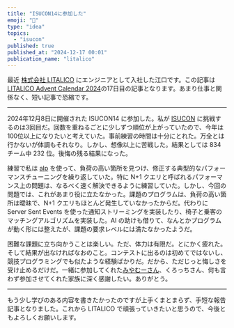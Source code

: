 ```yaml
---
title: "ISUCON14に参加した"
emoji: "📘"
type: "idea"
topics:
  - "isucon"
published: true
published_at: "2024-12-17 00:01"
publication_name: "litalico"
---
```


最近 [株式会社 LITALICO](https://litalico.co.jp/) にエンジニアとして入社した江口です。この記事は[LITALICO Advent Calendar 2024](https://qiita.com/advent-calendar/2024/litalico)の17日目の記事となります。あまり仕事と関係なく、短い記事で恐縮です。

---

2024年12月8日に開催された ISUCON14 に参加した。私が [ISUCON](https://isucon.net/) に挑戦するのは3回目だ。回数を重ねるごとに少しずつ順位が上がっていたので、今年は100位以上になりたいと考えていた。事前練習の時間は十分にとれた。万全とは行かないが体調もそれなり。しかし、想像以上に苦戦した。結果としては 834 チーム中 232 位。後悔の残る結果になった。

練習で私は [alp](https://github.com/tkuchiki/alp/tree/main) を使って、負荷の高い箇所を見つけ、修正する典型的なパフォーマンスチューニングを繰り返していた。特に N+1 クエリと呼ばれるパフォーマンス上の問題は、なるべく速く解決できるように練習していた。しかし、今回の問題では、これがあまり役に立たなかった。課題のプログラムは、負荷の高い箇所は曖昧で、N+1 クエリもほとんど発生していなかったからだ。代わりに Server Sent Events を使った通知ストリーミングを実装したり、椅子と乗客のマッチングアルゴリズムを実装した。AI の助けも借りて、なんとかプログラムが動く形には整えたが、課題の要求レベルには満たなかったようだ。

困難な課題に立ち向かうことは楽しい。ただ、体力は有限だ。とにかく疲れた。そして結果が出なければなおのこと。コンテストに出るのは初めてではないし、競技プログラミングでも似たような経験ばかりだ。だから、ただじっと悔しさを受け止めるだけだ。一緒に参加してくれた[みやむーさん](https://x.com/KoyoMiyamura)、くろっちさん、何も言わず参加させてくれた家族に深く感謝したい。ありがとう。

---

もう少し学びのある内容を書きたかったのですが上手くまとまらず、手短な報告記事となりました。これから LITALICO で頑張っていきたいと思うので、今後ともよろしくお願いします。